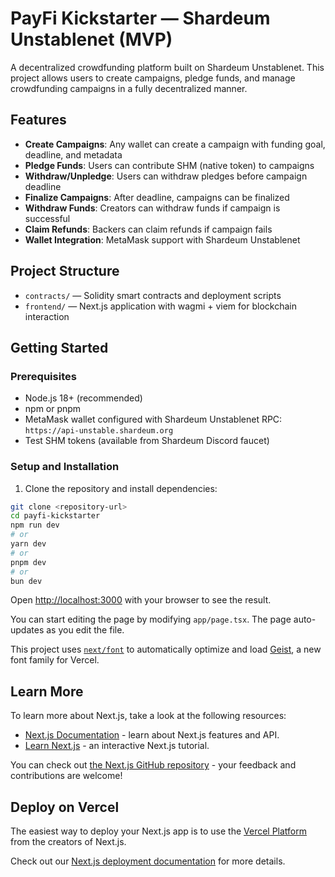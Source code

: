 # PayFi Kickstarter — Shardeum Unstablenet (MVP)

A decentralized crowdfunding platform built on Shardeum Unstablenet. This project allows users to create campaigns, pledge funds, and manage crowdfunding campaigns in a fully decentralized manner.

## Features

- **Create Campaigns**: Any wallet can create a campaign with funding goal, deadline, and metadata
- **Pledge Funds**: Users can contribute SHM (native token) to campaigns
- **Withdraw/Unpledge**: Users can withdraw pledges before campaign deadline
- **Finalize Campaigns**: After deadline, campaigns can be finalized
- **Withdraw Funds**: Creators can withdraw funds if campaign is successful
- **Claim Refunds**: Backers can claim refunds if campaign fails
- **Wallet Integration**: MetaMask support with Shardeum Unstablenet

## Project Structure

- `contracts/` — Solidity smart contracts and deployment scripts
- `frontend/` — Next.js application with wagmi + viem for blockchain interaction

## Getting Started

### Prerequisites

- Node.js 18+ (recommended)
- npm or pnpm
- MetaMask wallet configured with Shardeum Unstablenet RPC: `https://api-unstable.shardeum.org`
- Test SHM tokens (available from Shardeum Discord faucet)

### Setup and Installation

1. Clone the repository and install dependencies:

```bash
git clone <repository-url>
cd payfi-kickstarter
npm run dev
# or
yarn dev
# or
pnpm dev
# or
bun dev
```

Open [http://localhost:3000](http://localhost:3000) with your browser to see the result.

You can start editing the page by modifying `app/page.tsx`. The page auto-updates as you edit the file.

This project uses [`next/font`](https://nextjs.org/docs/app/building-your-application/optimizing/fonts) to automatically optimize and load [Geist](https://vercel.com/font), a new font family for Vercel.

## Learn More

To learn more about Next.js, take a look at the following resources:

- [Next.js Documentation](https://nextjs.org/docs) - learn about Next.js features and API.
- [Learn Next.js](https://nextjs.org/learn) - an interactive Next.js tutorial.

You can check out [the Next.js GitHub repository](https://github.com/vercel/next.js) - your feedback and contributions are welcome!

## Deploy on Vercel

The easiest way to deploy your Next.js app is to use the [Vercel Platform](https://vercel.com/new?utm_medium=default-template&filter=next.js&utm_source=create-next-app&utm_campaign=create-next-app-readme) from the creators of Next.js.

Check out our [Next.js deployment documentation](https://nextjs.org/docs/app/building-your-application/deploying) for more details.
